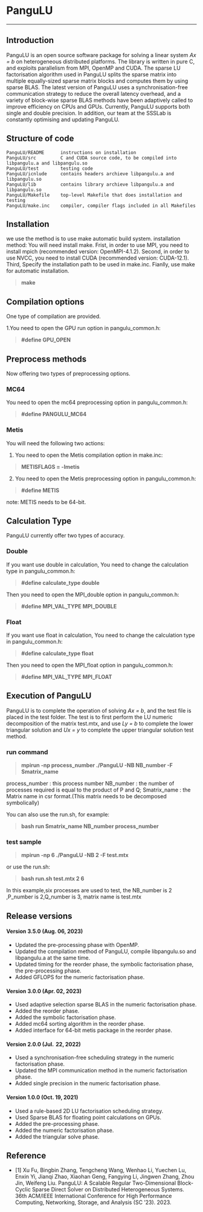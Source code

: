# PanguLU

-------------------

## Introduction

PanguLU is an open source software package for solving a linear system *Ax = b* on heterogeneous distributed platforms. The library is written in pure C, and exploits parallelism from MPI, OpenMP and CUDA. The sparse LU factorisation algorithm used in PanguLU splits the sparse matrix into multiple equally-sized sparse matrix blocks and computes them by using sparse BLAS. The latest version of PanguLU uses a synchronisation-free communication strategy to reduce the overall latency overhead, and a variety of block-wise sparse BLAS methods have been adaptively called to improve efficiency on CPUs and GPUs. Currently, PanguLU supports both single and double precision. In addition, our team at the SSSLab is constantly optimising and updating PanguLU.

## Structure of code

```
PanguLU/README      instructions on installation
PanguLU/src         C and CUDA source code, to be compiled into libpangulu.a and libpangulu.so
PanguLU/test        testing code
PanguLU/icnlude     contains headers archieve libpangulu.a and libpangulu.so
PanguLU/lib         contains library archieve libpangulu.a and libpangulu.so
PanguLU/Makefile    top-level Makefile that does installation and testing
PanguLU/make.inc    compiler, compiler flags included in all Makefiles
```

## Installation
we use the method is to use make automatic build system.
installation method:
You will need install make.
Frist, in order to use MPI, you need to install mpich (recommended version: OpenMPI-4.1.2).
Second, in order to use NVCC, you need to install CUDA (recommended version: CUDA-12.1).
Third, Specify the installation path to be used in make.inc.
Fianlly, use make for automatic installation.
> **make**

## Compilation options
One type of compilation are provided.


1.You need to open the GPU run option in pangulu_common.h:
> **#define   GPU_OPEN**

## Preprocess methods
Now offering two types of preprocessing options.

### MC64
You need to open the mc64 preprocessing option in pangulu_common.h: 
> **#define   PANGULU_MC64**

### Metis
You will need the following two actions:    
1. You need to open the Metis compilation option in make.inc: 
> **METISFLAGS  =  -lmetis**

2. You need to open the Metis preprocessing option in pangulu_common.h: 
> **#define   METIS**

note: METIS needs to be 64-bit.

## Calculation Type
PanguLU currently offer two types of accuracy.

### Double
If you want use double in calculation, You need to change the calculation type in pangulu_common.h:
>**#define calculate_type double**

Then you need to open the MPI_double option in pangulu_common.h:
>**#define MPI_VAL_TYPE MPI_DOUBLE**


### Float
If you want use float in calculation, You need to change the calculation type in pangulu_common.h:
>**#define calculate_type float**

Then you need to open the MPI_float option in pangulu_common.h:
>**#define MPI_VAL_TYPE MPI_FLOAT**


## Execution of PanguLU
PanguLU is to complete the operation of solving *Ax = b*, and the test file is placed in the test folder. The test is to first perform the LU numeric decomposition of the matrix test.mtx, and use *Ly = b* to complete the lower triangular solution and *Ux = y* to complete the upper triangular solution test method.
### run command

> **mpirun -np process_number ./PanguLU -NB NB_number -F Smatrix_name**
 
process_number : this process number 
NB_number : the number of processes required is equal to the product of P and Q; 
Smatrix_name : the Matrix name in csr format.(This matrix needs to be decomposed symbolically)

You can also use the run.sh, for example:

> **bash run Smatrix_name NB_number process_number**

### test sample

> **mpirun -np 6 ./PanguLU -NB 2 -F test.mtx**

or use the run.sh:
> **bash run.sh test.mtx 2 6**


In this example,six processes are used to test, the  NB_number is 2 ,P_number is 2,Q_number is 3, matrix name is test.mtx


## Release versions

#### <p align='left'>Version 3.5.0 (Aug. 06, 2023) </p>

* Updated the pre-processing phase with OpenMP.
* Updated the compilation method of PanguLU, compile libpangulu.so and libpangulu.a at the same time.
* Updated timing for the reorder phase, the symbolic factorisation phase, the pre-processing phase.
* Added GFLOPS for the numeric factorisation phase.
 
#### <p align='left'>Version 3.0.0 (Apr. 02, 2023) </p>

* Used adaptive selection sparse BLAS in the numeric factorisation phase.
* Added the reorder phase.
* Added the symbolic factorisation phase. 
* Added mc64 sorting algorithm in the reorder phase.
* Added interface for 64-bit metis package in the reorder phase.


#### <p align='left'> Version 2.0.0 (Jul. &thinsp;22, 2022) </p>

* Used a synchronisation-free scheduling strategy in the numeric factorisation phase.
* Updated the MPI communication method in the numeric factorisation phase.
* Added single precision in the numeric factorisation phase.

#### <p align='left'>Version 1.0.0 (Oct. 19, 2021) </p>

* Used a rule-based 2D LU factorisation scheduling strategy.
* Used Sparse BLAS for floating point calculations on GPUs.
* Added the pre-processing phase.
* Added the numeric factorisation phase.
* Added the triangular solve phase.

## Reference

* [1] Xu Fu, Bingbin Zhang, Tengcheng Wang, Wenhao Li, Yuechen Lu, Enxin Yi, Jianqi Zhao, Xiaohan Geng, Fangying Li, Jingwen Zhang, Zhou Jin, Weifeng Liu. PanguLU: A Scalable Regular Two-Dimensional Block-Cyclic Sparse Direct Solver on Distributed Heterogeneous Systems. 36th ACM/IEEE International Conference for High Performance Computing, Networking, Storage, and Analysis (SC ’23). 2023.


